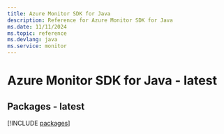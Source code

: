 ```yaml
---
title: Azure Monitor SDK for Java
description: Reference for Azure Monitor SDK for Java
ms.date: 11/11/2024
ms.topic: reference
ms.devlang: java
ms.service: monitor
---
```

# Azure Monitor SDK for Java - latest
## Packages - latest
[!INCLUDE [packages](monitor-index.md)]